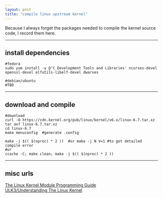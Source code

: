 ```yaml
---
layout: post
title: "compile linux upstream kernel"
---
```


Because I always forget the packages needed to compile the kernel source code, I record them here.

---
## install dependencies
```
#fedora
sudo yum install -y @'C Development Tools and Libraries' ncurses-devel openssl-devel elfutils-libelf-devel dwarves

#debian/ubuntu
#TBD
```

---
## download and compile
```
#download
curl -O https://cdn.kernel.org/pub/linux/kernel/v6.x/linux-6.7.tar.xz
tar axf linux-6.7.tar.xz
cd linux-6.7
make menuconfig  #generate .config

make -j $(( $(nproc) * 2 ))  #or make -j N V=1 #to get detailed compile error
#or
ccache -C; make clean; make -j $(( $(nproc) * 2 ))
```

---
## misc urls
[The Linux Kernel Module Programming Guide](https://sysprog21.github.io/lkmpg/)  
[ULK3/Understanding The Linux Kernel](https://www.cs.utexas.edu/~rossbach/cs380p/papers/ulk3.pdf)  

